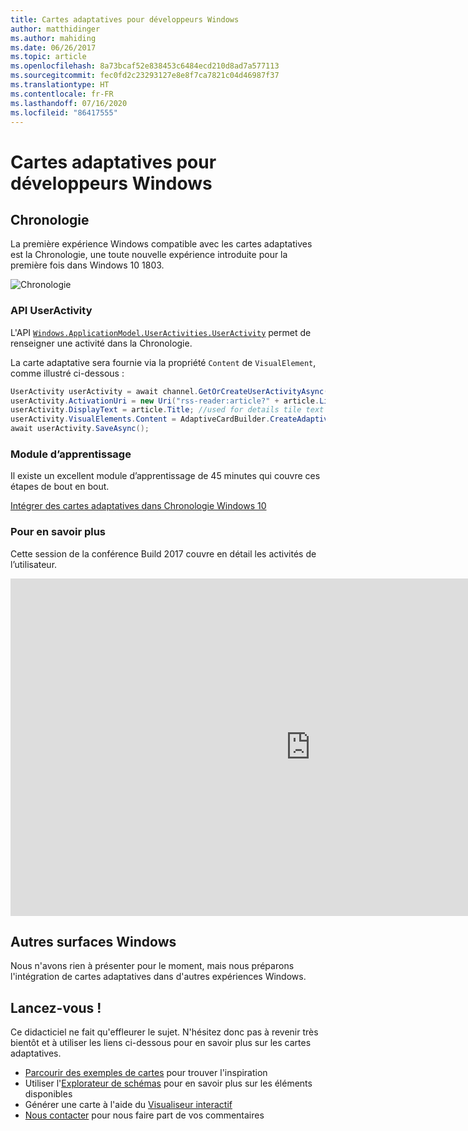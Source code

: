 ```yaml
---
title: Cartes adaptatives pour développeurs Windows
author: matthidinger
ms.author: mahiding
ms.date: 06/26/2017
ms.topic: article
ms.openlocfilehash: 8a73bcaf52e838453c6484ecd210d8ad7a577113
ms.sourcegitcommit: fec0fd2c23293127e8e8f7ca7821c04d46987f37
ms.translationtype: HT
ms.contentlocale: fr-FR
ms.lasthandoff: 07/16/2020
ms.locfileid: "86417555"
---
```

# <a name="adaptive-cards-for-windows-developers"></a>Cartes adaptatives pour développeurs Windows

## <a name="timeline"></a>Chronologie

La première expérience Windows compatible avec les cartes adaptatives est la Chronologie, une toute nouvelle expérience introduite pour la première fois dans Windows 10 1803. 

![Chronologie](media/windows/timeline.png)

### <a name="useractivity-api"></a>API UserActivity

L'API [`Windows.ApplicationModel.UserActivities.UserActivity`](https://docs.microsoft.com/uwp/api/windows.applicationmodel.useractivities.useractivity) permet de renseigner une activité dans la Chronologie.

La carte adaptative sera fournie via la propriété `Content` de `VisualElement`, comme illustré ci-dessous :

```csharp
UserActivity userActivity = await channel.GetOrCreateUserActivityAsync(activityId, new HostName("contoso.com"));
userActivity.ActivationUri = new Uri("rss-reader:article?" + article.Link);
userActivity.DisplayText = article.Title; //used for details tile text
userActivity.VisualElements.Content = AdaptiveCardBuilder.CreateAdaptiveCardFromJson(jsonString);
await userActivity.SaveAsync();
```

### <a name="learning-module"></a>Module d’apprentissage

Il existe un excellent module d’apprentissage de 45 minutes qui couvre ces étapes de bout en bout.

[Intégrer des cartes adaptatives dans Chronologie Windows 10](https://docs.microsoft.com/learn/modules/integrate-app-into-windows-10-timeline/)

### <a name="learn-more"></a>Pour en savoir plus

Cette session de la conférence Build 2017 couvre en détail les activités de l’utilisateur.

<iframe src="https://channel9.msdn.com/Events/Build/2017/B8108/player" width="960" height="540" allowFullScreen frameBorder="0"></iframe>

## <a name="other-windows-surfaces"></a>Autres surfaces Windows
Nous n'avons rien à présenter pour le moment, mais nous préparons l'intégration de cartes adaptatives dans d'autres expériences Windows.

## <a name="dive-in"></a>Lancez-vous !

Ce didacticiel ne fait qu'effleurer le sujet. N'hésitez donc pas à revenir très bientôt et à utiliser les liens ci-dessous pour en savoir plus sur les cartes adaptatives.

* [Parcourir des exemples de cartes](https://adaptivecards.io/samples/) pour trouver l'inspiration
* Utiliser l'[Explorateur de schémas](https://adaptivecards.io/explorer) pour en savoir plus sur les éléments disponibles
* Générer une carte à l'aide du [Visualiseur interactif](https://adaptivecards.io/visualizer/index.html?hostApp=Skype)
* [Nous contacter](https://adaptivecards.io/connect) pour nous faire part de vos commentaires
